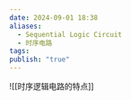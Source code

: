 ```yaml
---
date: 2024-09-01 18:38
aliases:
  - Sequential Logic Circuit
  - 时序电路
tags: 
publish: "true"
---
```

![[时序逻辑电路的特点]]
